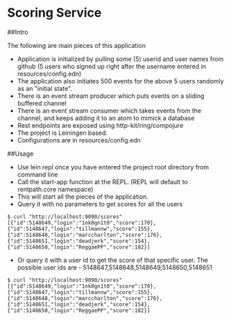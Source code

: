 # Scoring Service

##Intro

The following are main pieces of this application
- Application is initialized by pulling some (5) userid and user names from github (5 users who signed up right after the username entered in resources/config.edn)
- The application also initiates 500 events for the above 5 users randomly as an "initial state".
- There is an event stream producer which puts events on a sliding buffered channel
- There is an event stream consumer which takes events from the channel, and keeps adding it to an atom to mimick a database
- Rest endpoints are exposed using http-kit/ring/compojure
- The project is Leiningen based.
- Configurations are in resources/config.edn

##Usage

- Use lein repl once you have entered the project root directory from command line
- Call the start-app function at the REPL. (REPL will default to rentpath.core namespace)
- This will start all the pieces of the application.
- Query it with no parameters to get scores for all the users

```
$ curl "http://localhost:9090/scores"
[{"id":5148649,"login":"1nk0gn1t0","score":170},{"id":5148647,"login":"tillmannw","score":155},{"id":5148648,"login":"marccharlton","score":176},{"id":5148651,"login":"deadjerk","score":154},{"id":5148650,"login":"ReggaePP","score":182}]
```

- Or query it with a user id to get the score of that specific user. The possible user ids are - 5148647,5148648,5148649,5148650,5148651

```
$ curl "http://localhost:9090/scores"
[{"id":5148649,"login":"1nk0gn1t0","score":170},{"id":5148647,"login":"tillmannw","score":155},{"id":5148648,"login":"marccharlton","score":176},{"id":5148651,"login":"deadjerk","score":154},{"id":5148650,"login":"ReggaePP","score":182}]
```
